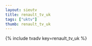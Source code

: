 ```yaml
--- 
layout: sieutv
title: renault_tv_uk
tags: ["uktv"]
thumb: renault_tv_uk
---
```

{% include tvadv key=renault_tv_uk %}
